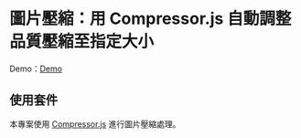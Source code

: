 # 圖片壓縮：用 Compressor.js 自動調整品質壓縮至指定大小

Demo：[Demo](https://letswritetw.github.io/comporessjs/)

<!-- 筆記文：[Let's Write](https://www.letswrite.tw/compressjs/) -->

## 使用套件

本專案使用 [Compressor.js](https://github.com/fengyuanchen/compressorjs) 進行圖片壓縮處理。
